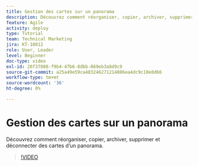 ```yaml
---
title: Gestion des cartes sur un panorama
description: Découvrez comment réorganiser, copier, archiver, supprimer et déconnecter des cartes d’un panorama.
feature: Agile
activity: deploy
type: Tutorial
team: Technical Marketing
jira: KT-10812
role: User, Leader
level: Beginner
doc-type: video
exl-id: 26f37808-f9b4-47b6-8dbb-869eb3a8d9c9
source-git-commit: a25a49e59ca483246271214886ea4dc9c10e8d66
workflow-type: tm+mt
source-wordcount: '36'
ht-degree: 0%

---
```


# Gestion des cartes sur un panorama

Découvrez comment réorganiser, copier, archiver, supprimer et déconnecter des cartes d’un panorama.

>[!VIDEO](https://video.tv.adobe.com/v/346810)
